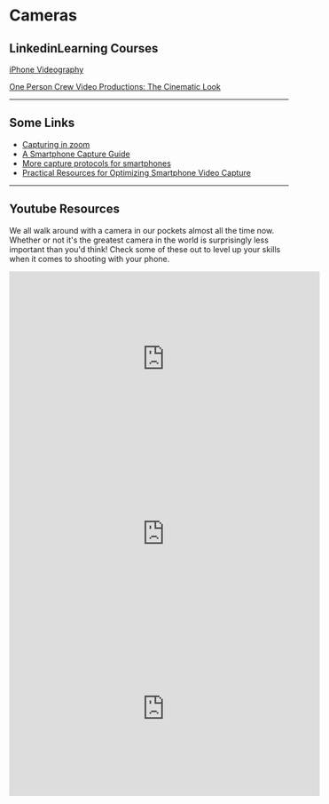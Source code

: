 # Cameras

## LinkedinLearning Courses

[iPhone Videography](https://www.linkedin.com/learning/creating-online-video-with-the-iphone)

[One Person Crew Video Productions: The Cinematic Look](https://www.linkedin.com/learning/1-person-crew-video-productions-2-the-cinematic-look)

---
## Some Links

* [Capturing in zoom](http://resources.learninglab.xyz/simple/projects/community-based-film/001-capturing-in-zoom)
* [A Smartphone Capture Guide](http://resources.learninglab.xyz/simple/people/diane-a/selfierecordingcombo)
* [More capture protocols for smartphones](http://resources.learninglab.xyz/simple/projects/community-based-film/003-capturing-protocols)
* [Practical Resources for Optimizing Smartphone Video Capture](http://resources.learninglab.xyz/simple/people/diane-a/videocapturesmartphone)

---
## Youtube Resources

We all walk around with a camera in our pockets almost all the time now. Whether or not it's the greatest camera in the world is surprisingly less important than you'd think! Check some of these out to level up your skills when it comes to shooting with your phone.

<iframe width="560" height="315" src="https://www.youtube.com/embed/Tl7KuPwlPtQ" frameborder="0" allow="accelerometer; autoplay; clipboard-write; encrypted-media; gyroscope; picture-in-picture" allowfullscreen></iframe>


<iframe width="560" height="315" src="https://www.youtube.com/embed/EJhsg9KhGKQ" frameborder="0" allow="accelerometer; autoplay; clipboard-write; encrypted-media; gyroscope; picture-in-picture" allowfullscreen></iframe>


<iframe width="560" height="315" src="https://www.youtube.com/embed/cIGIo8qUfbU" frameborder="0" allow="accelerometer; autoplay; clipboard-write; encrypted-media; gyroscope; picture-in-picture" allowfullscreen></iframe>
